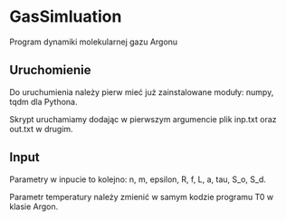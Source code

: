 # GasSimluation

Program dynamiki molekularnej gazu Argonu

## Uruchomienie
Do uruchumienia należy pierw mieć już zainstalowane moduły: numpy, tqdm dla Pythona.

Skrypt uruchamiamy dodając w pierwszym argumencie plik inp.txt oraz out.txt w drugim.

## Input
Parametry w inpucie to kolejno: 
n, m, epsilon, R, f, L, a, tau, S_o, S_d.

Parametr temperatury należy zmienić w samym kodzie programu T0 w klasie Argon.
